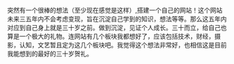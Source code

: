 突然有一个很棒的想法（至少现在感觉是这样）,搭建一个自己的网站！这个网站未来三五年内不会考虑变现，旨在沉淀自己学到的知识，想法等等。那么这五年内对应到自己身上就是三十岁之前。做到沉淀，见证个人成长。三十而立，给自己也算是一个极大的礼物。连网站有几个板块我都想好了，应该包括技术，财经，摄影，认知，文艺暂且定为这几个板块吧。我觉得这个想法非常好，也相信这是目前我能想到的最好的三十岁贺礼。
